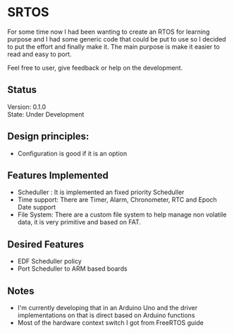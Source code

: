 # SRTOS

For some time now I had been wanting to create an RTOS for learning purpose and I had some generic code that could be put to use so I decided to put the effort and finally make it. The main purpose is make it easier to read and easy to port.

Feel free to user, give feedback or help on the development.

## Status
  Version: 0.1.0  
  State: Under Development

## Design principles:
 - Configuration is good if it is an option

## Features Implemented
 - Scheduller : It is implemented an fixed priority Scheduller
 - Time support: There are Timer, Alarm, Chronometer, RTC and Epoch Date support
 - File System: There are a custom file system to help manage non volatile data, it is very primitive and based on FAT.

## Desired Features
  - EDF Scheduller policy
  - Port Scheduller to ARM based boards

## Notes
  - I'm currently developing that in an Arduino Uno and the driver implementations on that is direct based on Arduino functions
  - Most of the hardware context switch I got from FreeRTOS guide
